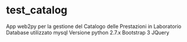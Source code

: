 # test_catalog
App web2py per la gestione del Catalogo delle Prestazioni in Laboratorio
Database utilizzato mysql
Versione python 2.7.x
Bootstrap 3
JQuery
